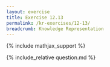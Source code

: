 ```yaml
---
layout: exercise
title: Exercise 12.13
permalink: /kr-exercises/12-13/
breadcrumb: Knowledge Representation
---
```


{% include mathjax_support %}

<div><i class="arrow-up loader" data-chapter="kr-exercises" data-exercise="ex_13" data-rating="0"></i></div>
{% include_relative question.md %}

